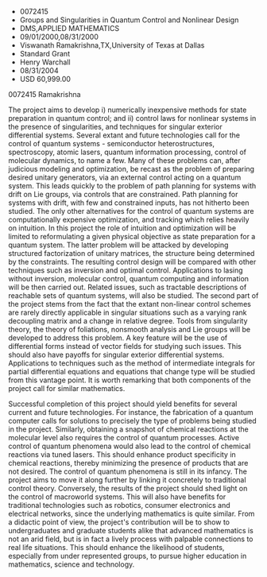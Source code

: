 
* 0072415
* Groups and Singularities in Quantum Control and Nonlinear Design
* DMS,APPLIED MATHEMATICS
* 09/01/2000,08/31/2000
* Viswanath Ramakrishna,TX,University of Texas at Dallas
* Standard Grant
* Henry Warchall
* 08/31/2004
* USD 60,999.00

0072415 Ramakrishna

The project aims to develop i) numerically inexpensive methods for state
preparation in quantum control; and ii) control laws for nonlinear systems in
the presence of singularities, and techniques for singular exterior differential
systems. Several extant and future technologies call for the control of quantum
systems - semiconductor heterostructures, spectroscopy, atomic lasers, quantum
information processing, control of molecular dynamics, to name a few. Many of
these problems can, after judicious modeling and optimization, be recast as the
problem of preparing desired unitary generators, via an external control acting
on a quantum system. This leads quickly to the problem of path planning for
systems with drift on Lie groups, via controls that are constrained. Path
planning for systems with drift, with few and constrained inputs, has not
hitherto been studied. The only other alternatives for the control of quantum
systems are computationally expensive optimization, and tracking which relies
heavily on intuition. In this project the role of intuition and optimization
will be limited to reformulating a given physical objective as state preparation
for a quantum system. The latter problem will be attacked by developing
structured factorization of unitary matrices, the structure being determined by
the constraints. The resulting control design will be compared with other
techniques such as inversion and optimal control. Applications to lasing without
inversion, molecular control, quantum computing and information will be then
carried out. Related issues, such as tractable descriptions of reachable sets of
quantum systems, will also be studied. The second part of the project stems from
the fact that the extant non-linear control schemes are rarely directly
applicable in singular situations such as a varying rank decoupling matrix and a
change in relative degree. Tools from singularity theory, the theory of
foliations, nonsmooth analysis and Lie groups will be developed to address this
problem. A key feature will be the use of differential forms instead of vector
fields for studying such issues. This should also have payoffs for singular
exterior differential systems. Applications to techniques such as the method of
intermediate integrals for partial differential equations and equations that
change type will be studied from this vantage point. It is worth remarking that
both components of the project call for similar mathematics.

Successful completion of this project should yield benefits for several current
and future technologies. For instance, the fabrication of a quantum computer
calls for solutions to precisely the type of problems being studied in the
project. Similarly, obtaining a snapshot of chemical reactions at the molecular
level also requires the control of quantum processes. Active control of quantum
phenomena would also lead to the control of chemical reactions via tuned lasers.
This should enhance product specificity in chemical reactions, thereby
minimizing the presence of products that are not desired. The control of quantum
phenomena is still in its infancy. The project aims to move it along further by
linking it concretely to traditional control theory. Conversely, the results of
the project should shed light on the control of macroworld systems. This will
also have benefits for traditional technologies such as robotics, consumer
electronics and electrical networks, since the underlying mathematics is quite
similar. From a didactic point of view, the project's contribution will be to
show to undergraduates and graduate students alike that advanced mathematics is
not an arid field, but is in fact a lively process with palpable connections to
real life situations. This should enhance the likelihood of students, especially
from under represented groups, to pursue higher education in mathematics,
science and technology.
